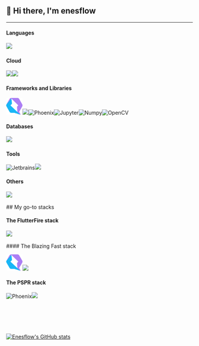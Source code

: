 ## 👋 Hi there, I'm enesflow

---

#### Languages

<img src="https://skillicons.dev/icons?i=python,cpp,html,css,javascript,typescript,elixir,bash,dart&theme=light">

#### Cloud

<img src="https://upload.wikimedia.org/wikipedia/commons/d/d0/Google_Colaboratory_SVG_Logo.svg" height="50px" /><img src="https://skillicons.dev/icons?i=cloudflare,firebase,aws,heroku,netlify,replit&theme=light">

#### Frameworks and Libraries

<img alt="Qwik" width="44px" src="https://raw.githubusercontent.com/BuilderIO/qwik/4ddb1f1382dbbd0c2651893625fc91c6cac5eb7c/packages/docs/public/logos/qwik-logo.svg" /><img src="https://skillicons.dev/icons?i=svelte,vue,react,threejs,nextjs,nodejs,express,flask,tailwindcss,sass,flutter,tensorflow&theme=light"><img alt="Phoenix" height="50px" src="https://cdn.jsdelivr.net/gh/devicons/devicon/icons/phoenix/phoenix-original.svg" /><img alt="Jupyter" width="50px" src="https://cdn.jsdelivr.net/gh/devicons/devicon/icons/jupyter/jupyter-original.svg" /><img alt="Numpy" width="50px" src="https://cdn.jsdelivr.net/gh/devicons/devicon/icons/numpy/numpy-original.svg" /><img alt="OpenCV" width="50px" src="https://cdn.jsdelivr.net/gh/devicons/devicon/icons/opencv/opencv-original.svg" />

#### Databases

<img src="https://skillicons.dev/icons?i=mysql,sqlite,postgresql,mongodb,redis&theme=light">

#### Tools

<img alt="Jetbrains" width="50px" src="https://cdn.jsdelivr.net/gh/devicons/devicon/icons/jetbrains/jetbrains-original.svg" /><img src="https://skillicons.dev/icons?i=git,github,docker,kubernetes,linux,vim,neovim,vscode,vite&theme=light">

#### Others

<img src="https://skillicons.dev/icons?i=bots,godot&theme=light">

## My go-to stacks

#### The FlutterFire stack

<img src="https://skillicons.dev/icons?i=flutter,firebase&theme=light">

#### The Blazing Fast stack

<img alt="Qwik" width="44px" src="https://raw.githubusercontent.com/BuilderIO/qwik/4ddb1f1382dbbd0c2651893625fc91c6cac5eb7c/packages/docs/public/logos/qwik-logo.svg" /><img src="https://skillicons.dev/icons?i=cloudflare,flask,sqlite&theme=light">

#### The PSPR stack

<img alt="Phoenix" height="50px" src="https://cdn.jsdelivr.net/gh/devicons/devicon/icons/phoenix/phoenix-original.svg" /><img src="https://skillicons.dev/icons?i=docker,svelte,tailwind,postgresql,redis&theme=light">

# </br>

[![Enesflow's GitHub stats](https://github-readme-stats.vercel.app/api?username=enesflow)](https://github.com/enesflow/github-readme-stats)
